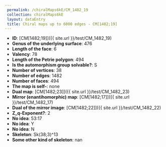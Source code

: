 ```yaml
--- 
 permalink: /chiralMaps6kE/CM_1482_19 
 collection: chiralMaps6kE
 layout: dataEntry
 title: Chiral maps up to 6000 edges - CM[1482;19]
---
```


- **ID**: [CM[1482;19]]({{ site.url }}/test/CM_1482_19)
- **Genus of the underlying surface**: 476
- **Length of the face**: 6
- **Valency**: 78
- **Length of the Petrie polygon**: 494
- **Is the automorphism group solvable?**: S
- **Number of vertices**: 38
- **Number of edges**: 1482
- **Number of faces**: 494
- **The map is self-**: none
- **Dual map**: [CM[1482;23]]({{ site.url }}/test/CM_1482_23)
- **Mirror (enantihomorphic) map**: [CM[1482;17]]({{ site.url }}/test/CM_1482_17)
- **Dual of the mirror image**: [CM[1482;22]]({{ site.url }}/test/CM_1482_22)
- **Z_q-Exponent?**: 2
- **No idea**:  53:17
- **No idea**: Y
- **No idea**: N
- **Skeleton**: Sk(38;3)^13
- **Some other kind of skeleton**: nan
